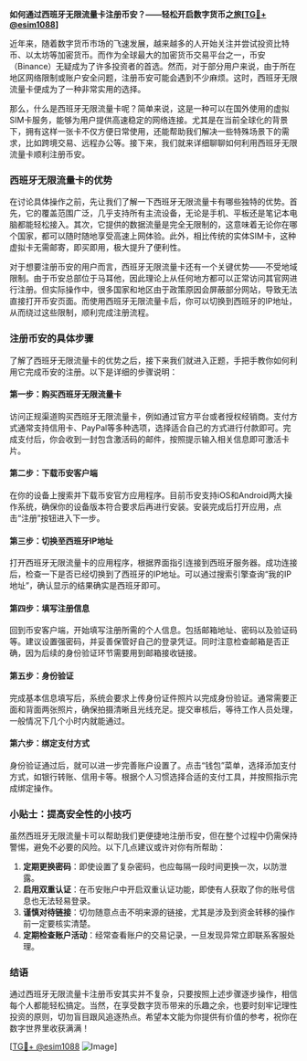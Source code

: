 **如何通过西班牙无限流量卡注册币安？——轻松开启数字货币之旅[[TG💪+ @esim1088](https://t.me/s/esim1088)]**

近年来，随着数字货币市场的飞速发展，越来越多的人开始关注并尝试投资比特币、以太坊等加密货币。而作为全球最大的加密货币交易平台之一，币安（Binance）无疑成为了许多投资者的首选。然而，对于部分用户来说，由于所在地区网络限制或账户安全问题，注册币安可能会遇到不少麻烦。这时，西班牙无限流量卡便成为了一种非常实用的选择。

那么，什么是西班牙无限流量卡呢？简单来说，这是一种可以在国外使用的虚拟SIM卡服务，能够为用户提供高速稳定的网络连接。尤其是在当前全球化的背景下，拥有这样一张卡不仅方便日常使用，还能帮助我们解决一些特殊场景下的需求，比如跨境交易、远程办公等。接下来，我们就来详细聊聊如何利用西班牙无限流量卡顺利注册币安。

### 西班牙无限流量卡的优势

在讨论具体操作之前，先让我们了解一下西班牙无限流量卡有哪些独特的优势。首先，它的覆盖范围广泛，几乎支持所有主流设备，无论是手机、平板还是笔记本电脑都能轻松接入。其次，它提供的数据流量是完全无限制的，这意味着无论你在哪个国家，都可以随时随地享受高速上网体验。此外，相比传统的实体SIM卡，这种虚拟卡无需邮寄，即买即用，极大提升了便利性。

对于想要注册币安的用户而言，西班牙无限流量卡还有一个关键优势——不受地域限制。由于币安总部位于马耳他，因此理论上从任何地方都可以正常访问其官网进行注册。但实际操作中，很多国家和地区由于政策原因会屏蔽部分网站，导致无法直接打开币安页面。而使用西班牙无限流量卡后，你可以切换到西班牙的IP地址，从而绕过这些限制，顺利完成注册流程。

### 注册币安的具体步骤

了解了西班牙无限流量卡的优势之后，接下来我们就进入正题，手把手教你如何利用它完成币安的注册。以下是详细的步骤说明：

#### 第一步：购买西班牙无限流量卡
访问正规渠道购买西班牙无限流量卡，例如通过官方平台或者授权经销商。支付方式通常支持信用卡、PayPal等多种选项，选择适合自己的方式进行付款即可。完成支付后，你会收到一封包含激活码的邮件，按照提示输入相关信息即可激活卡片。

#### 第二步：下载币安客户端
在你的设备上搜索并下载币安官方应用程序。目前币安支持iOS和Android两大操作系统，确保你的设备版本符合要求后再进行安装。安装完成后打开应用，点击“注册”按钮进入下一步。

#### 第三步：切换至西班牙IP地址
打开西班牙无限流量卡的应用程序，根据界面指引连接到西班牙服务器。成功连接后，检查一下是否已经切换到了西班牙的IP地址。可以通过搜索引擎查询“我的IP地址”，确认显示的结果确实是西班牙即可。

#### 第四步：填写注册信息
回到币安客户端，开始填写注册所需的个人信息。包括邮箱地址、密码以及验证码等。建议设置强密码，并妥善保管好自己的登录凭证。同时注意检查邮箱是否正确，因为后续的身份验证环节需要用到邮箱接收链接。

#### 第五步：身份验证
完成基本信息填写后，系统会要求上传身份证件照片以完成身份验证。通常需要正面和背面两张照片，确保拍摄清晰且光线充足。提交审核后，等待工作人员处理，一般情况下几个小时内就能通过。

#### 第六步：绑定支付方式
身份验证通过后，就可以进一步完善账户设置了。点击“钱包”菜单，选择添加支付方式，如银行转账、信用卡等。根据个人习惯选择合适的支付工具，并按照指示完成绑定操作。

### 小贴士：提高安全性的小技巧

虽然西班牙无限流量卡可以帮助我们更便捷地注册币安，但在整个过程中仍需保持警惕，避免不必要的风险。以下几点建议或许对你有所帮助：

1. **定期更换密码**：即使设置了复杂密码，也应每隔一段时间更换一次，以防泄露。
2. **启用双重认证**：在币安账户中开启双重认证功能，即使有人获取了你的账号信息也无法轻易登录。
3. **谨慎对待链接**：切勿随意点击不明来源的链接，尤其是涉及到资金转移的操作前一定要核实清楚。
4. **定期检查账户活动**：经常查看账户的交易记录，一旦发现异常立即联系客服处理。

### 结语

通过西班牙无限流量卡注册币安其实并不复杂，只要按照上述步骤逐步操作，相信每个人都能轻松搞定。当然，在享受数字货币带来的乐趣之余，也要时刻牢记理性投资的原则，切勿盲目跟风追逐热点。希望本文能为你提供有价值的参考，祝你在数字世界里收获满满！

[[TG💪+ @esim1088](https://t.me/s/esim1088) ![Image](https://i.postimg.cc/4NQfJmqS/Snipaste-2025-05-13-00-14-12.png)]